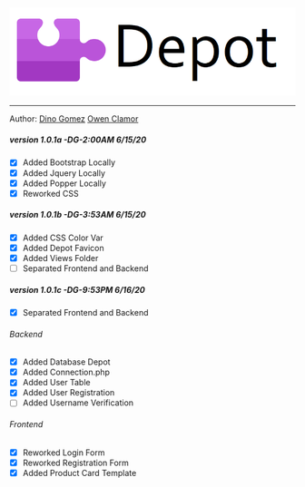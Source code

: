 <p align="center"><img src="frontend/img/depot-banner.png"></p>

***
Author:
[Dino Gomez](https://github.com/dinogomez)
[Owen Clamor](https://github.com/owenclamor)
##### version 1.0.1a -DG-2:00AM 6/15/20
- [x] Added Bootstrap Locally
- [x] Added Jquery Locally
- [x] Added Popper Locally
- [x] Reworked CSS
##### version 1.0.1b -DG-3:53AM 6/15/20
- [x] Added CSS Color Var
- [x] Added Depot Favicon
- [x] Added Views Folder
- [ ] Separated Frontend and Backend
##### version 1.0.1c -DG-9:53PM 6/16/20
- [x] Separated Frontend and Backend
###### Backend
  - [x] Added Database Depot
  - [x] Added Connection.php
  - [x] Added User Table
  - [x] Added User Registration
  - [ ] Added Username Verification
###### Frontend
  - [x] Reworked Login Form
  - [x] Reworked Registration Form
  - [x] Added Product Card Template
